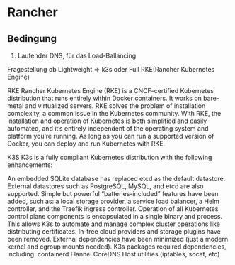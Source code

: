 # Rancher

## Bedingung
1) Laufender DNS, für das Load-Ballancing

Fragestellung ob Lightweight => k3s oder Full RKE(Rancher Kubernetes Engine)


RKE
Rancher Kubernetes Engine (RKE) is a CNCF-certified Kubernetes distribution that runs entirely within Docker containers. It works on bare-metal and virtualized servers. RKE solves the problem of installation complexity, a common issue in the Kubernetes community. With RKE, the installation and operation of Kubernetes is both simplified and easily automated, and it’s entirely independent of the operating system and platform you’re running. As long as you can run a supported version of Docker, you can deploy and run Kubernetes with RKE.


K3S
K3s is a fully compliant Kubernetes distribution with the following enhancements:

An embedded SQLite database has replaced etcd as the default datastore. External datastores such as PostgreSQL, MySQL, and etcd are also supported.
Simple but powerful “batteries-included” features have been added, such as: a local storage provider, a service load balancer, a Helm controller, and the Traefik ingress controller.
Operation of all Kubernetes control plane components is encapsulated in a single binary and process. This allows K3s to automate and manage complex cluster operations like distributing certificates.
In-tree cloud providers and storage plugins have been removed.
External dependencies have been minimized (just a modern kernel and cgroup mounts needed). K3s packages required dependencies, including:
containerd
Flannel
CoreDNS
Host utilities (iptables, socat, etc)